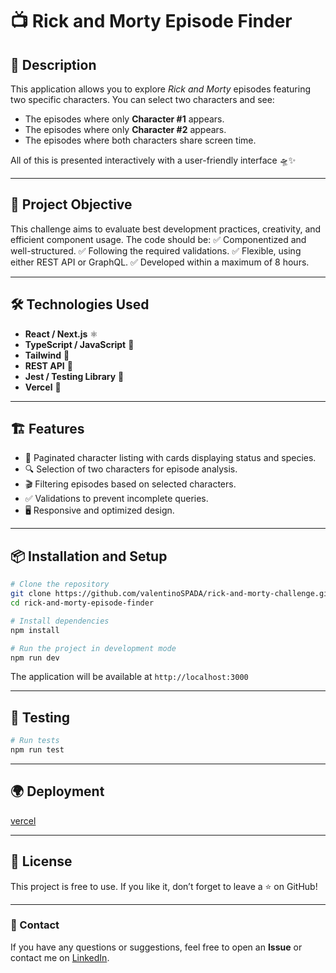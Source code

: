 # 📺 Rick and Morty Episode Finder

## 🚀 Description
This application allows you to explore *Rick and Morty* episodes featuring two specific characters. You can select two characters and see:
- The episodes where only **Character #1** appears.
- The episodes where only **Character #2** appears.
- The episodes where both characters share screen time.

All of this is presented interactively with a user-friendly interface 🛸✨

---

## 🎯 Project Objective
This challenge aims to evaluate best development practices, creativity, and efficient component usage. The code should be:
✅ Componentized and well-structured.
✅ Following the required validations.
✅ Flexible, using either REST API or GraphQL.
✅ Developed within a maximum of 8 hours.

---

## 🛠️ Technologies Used
- **React / Next.js** ⚛️
- **TypeScript / JavaScript** 📜
- **Tailwind** 🎨
- **REST API** 🔗
- **Jest / Testing Library** 🧪
- **Vercel** 🚀

---

## 🏗️ Features
- 📌 Paginated character listing with cards displaying status and species.
- 🔍 Selection of two characters for episode analysis.
- 🎬 Filtering episodes based on selected characters.
- ✅ Validations to prevent incomplete queries.
- 🖥️ Responsive and optimized design.

---

## 📦 Installation and Setup
```bash
# Clone the repository
git clone https://github.com/valentinoSPADA/rick-and-morty-challenge.git
cd rick-and-morty-episode-finder

# Install dependencies
npm install

# Run the project in development mode
npm run dev
```
The application will be available at `http://localhost:3000`

---

## 🧪 Testing
```bash
# Run tests
npm run test
```

---

## 🌍 Deployment 
[vercel](https://rick-and-morty-episode-finderl.vercel.app/)

---

## 📜 License
This project is free to use. If you like it, don’t forget to leave a ⭐ on GitHub!

---

### 📩 Contact
If you have any questions or suggestions, feel free to open an **Issue** or contact me on [LinkedIn](https://www.linkedin.com/in/valentino-spada/).

